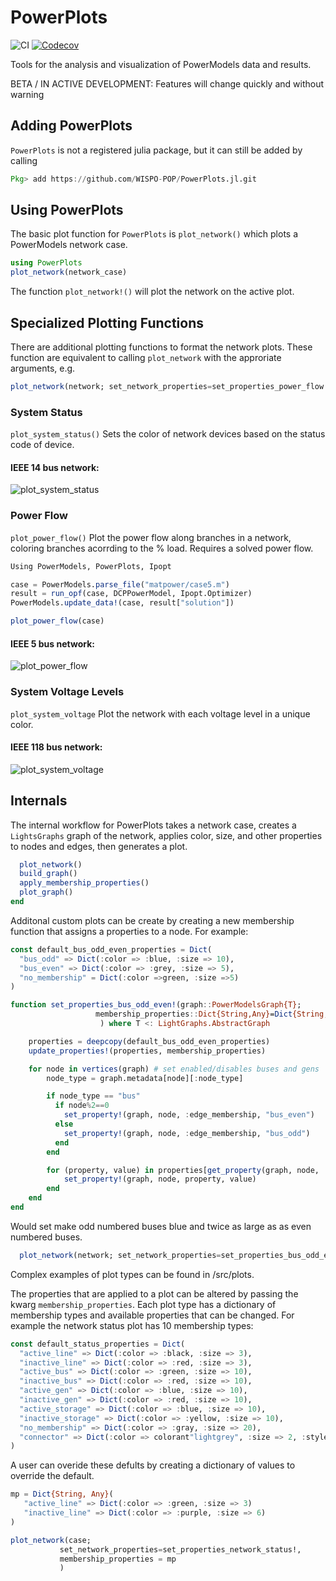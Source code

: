 # PowerPlots

![CI](https://github.com/lanl-ansi/PowerModelsRestoration.jl/workflows/CI/badge.svg)
[![Codecov](https://codecov.io/gh/WISPO-POP/PowerPlots.jl/branch/master/graph/badge.svg)](https://codecov.io/gh/WISPO-POP/PowerPlots.jl)

Tools for the analysis and visualization of PowerModels data and results.

BETA / IN ACTIVE DEVELOPMENT: Features will change quickly and without warning

## Adding PowerPlots
`PowerPlots` is not a registered julia package, but it can still be added by calling

```julia
Pkg> add https://github.com/WISPO-POP/PowerPlots.jl.git
```

## Using PowerPlots

The basic plot function for `PowerPlots` is `plot_network()` which plots a  PowerModels network case.

```julia
using PowerPlots
plot_network(network_case)
```

The function `plot_network!()` will plot the network on the active plot.

## Specialized Plotting Functions

There are additional plotting functions to format the network plots. These function are equivalent to calling `plot_network` with the approriate arguments, e.g.
```julia
plot_network(network; set_network_properties=set_properties_power_flow!)
```

### System Status
`plot_system_status()`
Sets the color of network devices based on the status code of device.

#### IEEE 14 bus network:
![plot_system_status](https://github.com/WISPO-POP/PowerPlots.jl/blob/master/example_plots/network_status.png)


### Power Flow
`plot_power_flow()`
Plot the power flow along branches in a network, coloring branches acorrding to the % load. Requires a solved power flow.
```julia
Using PowerModels, PowerPlots, Ipopt

case = PowerModels.parse_file("matpower/case5.m")
result = run_opf(case, DCPPowerModel, Ipopt.Optimizer)
PowerModels.update_data!(case, result["solution"])

plot_power_flow(case)
```

#### IEEE 5 bus network:
![plot_power_flow](https://github.com/WISPO-POP/PowerPlots.jl/blob/master/example_plots/power_flow.png)

### System Voltage Levels
`plot_system_voltage`
Plot the network with each voltage level in a unique color.

#### IEEE 118 bus network:
![plot_system_voltage](https://github.com/WISPO-POP/PowerPlots.jl/blob/master/example_plots/system_voltage.png)


## Internals

The internal workflow for PowerPlots takes a network case, creates a `LightsGraphs` graph of the network, applies color, size, and other properties to nodes and edges, then generates a plot.

```julia
  plot_network()
  build_graph()
  apply_membership_properties()
  plot_graph()
end
```

Additonal custom plots can be create by creating a new membership function that assigns a properties to a node. For example:

```julia
const default_bus_odd_even_properties = Dict(
  "bus_odd" => Dict(:color => :blue, :size => 10),
  "bus_even" => Dict(:color => :grey, :size => 5),
  "no_membership" = Dict(:color =>green, :size =>5)
)

function set_properties_bus_odd_even!(graph::PowerModelsGraph{T};
                   membership_properties::Dict{String,Any}=Dict{String,Any}(),
                    ) where T <: LightGraphs.AbstractGraph

    properties = deepcopy(default_bus_odd_even_properties)
    update_properties!(properties, membership_properties)

    for node in vertices(graph) # set enabled/disables buses and gens
        node_type = graph.metadata[node][:node_type]

        if node_type == "bus"
          if node%2==0
            set_property!(graph, node, :edge_membership, "bus_even")
          else
            set_property!(graph, node, :edge_membership, "bus_odd")
          end
        end

        for (property, value) in properties[get_property(graph, node, :edge_membership, "no_membership")]
            set_property!(graph, node, property, value)
        end
    end
end
```

Would set make odd numbered buses blue and twice as large as as even numbered buses.

```julia
  plot_network(network; set_network_properties=set_properties_bus_odd_even!)
```

 Complex examples of plot types can be found in /src/plots.

 The properties that are applied to a plot can be altered by passing the kwarg `membership_properties`. Each plot type has a dictionary of membership types and available properties that can be changed.  For example the network status plot has 10 membership types:

 ```julia
 const default_status_properties = Dict(
   "active_line" => Dict(:color => :black, :size => 3),
   "inactive_line" => Dict(:color => :red, :size => 3),
   "active_bus" => Dict(:color => :green, :size => 10),
   "inactive_bus" => Dict(:color => :red, :size => 10),
   "active_gen" => Dict(:color => :blue, :size => 10),
   "inactive_gen" => Dict(:color => :red, :size => 10),
   "active_storage" => Dict(:color => :blue, :size => 10),
   "inactive_storage" => Dict(:color => :yellow, :size => 10),
   "no_membership" => Dict(:color => :gray, :size => 20),
   "connector" => Dict(:color => colorant"lightgrey", :size => 2, :style => :dash)
)
```

 A user can overide these defults by creating a dictionary of values to override the default.

 ```julia
 mp = Dict{String, Any}(
    "active_line" => Dict(:color => :green, :size => 3)
    "inactive_line" => Dict(:color => :purple, :size => 6)
 )

plot_network(case;
            set_network_properties=set_properties_network_status!,
            membership_properties = mp
            )

```
